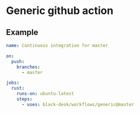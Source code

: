 <!--
SPDX-FileCopyrightText: Copyright 2025 Chen Linxuan <me@black-desk.cn>

SPDX-License-Identifier: MIT
-->

# Generic github action

## Example

``` yaml
name: Continuous integration for master

on:
  push:
    branches:
      - master

jobs:
  rust:
    runs-on: ubuntu-latest
    steps:
      - uses: black-desk/workflows/generic@master
```
